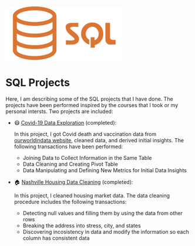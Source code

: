 ![alt text](SQLLogo.png)

# SQL Projects
Here, I am describing some of the SQL projects that I have done. The projects have been performed inspired by the courses that I took or my personal intersts. 
Two projects are included:
  * :mask: [Covid-19 Data Exploration](https://github.com/HamedHeli/PythonProjects/blob/016d47925324a5e1714614c3592f54bab88cb5ab/Bank%20Stock%20Market/Bank%20Stock%20After%20Covid%20.ipynb) (completed): 
      
      In this project, I got Covid death and vaccination data from [ourworldindata website](https://ourworldindata.org/), cleaned data, and derived initial insights. The following transactions have been performed:
      
      * Joining Data to Collect Information in the Same Table 
      * Data Cleaning and Creating Pivot Table 
      * Data Manipulating and Defining New Metrics for Initial Data Insights



  * :house: [Nashville Housing Data Cleaning](https://github.com/HamedHeli/SQLProjects/blob/a4c737d50168d407b9ff939d185ae92fb1c8cf1d/Data-Cleaning/DataCleaning.sql) (completed): 
      
      In this project, I cleaned housing market data. The data cleaning procedure includes the following transactions:
      
      * Detecting null values and filling them by using the data from other rows  
      * Breaking the address into stress, city, and states 
      * Discovering incosistency in data and modify the information so each column has consistent data 
